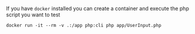 If you have `docker` installed you can create a container and execute the php script you want to test

```
docker run -it --rm -v .:/app php:cli php app/UserInput.php
```